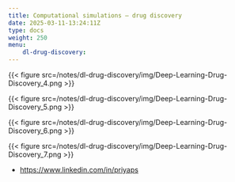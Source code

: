 ```yaml
---
title: Computational simulations – drug discovery
date: 2025-03-11-13:24:11Z
type: docs 
weight: 250
menu: 
    dl-drug-discovery:
---
```



{{< figure src=/notes/dl-drug-discovery/img/Deep-Learning-Drug-Discovery_4.png >}}

{{< figure src=/notes/dl-drug-discovery/img/Deep-Learning-Drug-Discovery_5.png >}}

{{< figure src=/notes/dl-drug-discovery/img/Deep-Learning-Drug-Discovery_6.png >}}

{{< figure src=/notes/dl-drug-discovery/img/Deep-Learning-Drug-Discovery_7.png >}}



  * https://www.linkedin.com/in/priyaps


